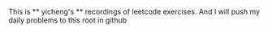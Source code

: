 This is ** yicheng's ** recordings of leetcode exercises. And I will push my daily problems to this root in github
